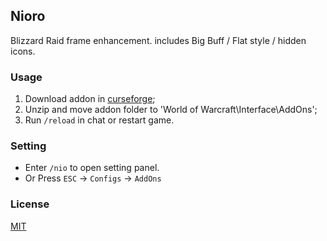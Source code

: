 ## Nioro

Blizzard Raid frame enhancement. includes Big Buff / Flat style / hidden icons.

### Usage

1. Download addon in [curseforge](https://wow.curseforge.com/projects/nioro/files);
2. Unzip and move addon folder to 'World of Warcraft\Interface\AddOns';
3. Run `/reload` in chat or restart game.

### Setting

- Enter `/nio` to open setting panel.
- Or Press `ESC` -> `Configs` -> `AddOns`

### License

[MIT](https://github.com/unix/Nioro/blob/master/LICENSE)
